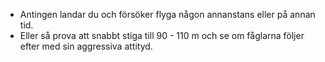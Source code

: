 ﻿* Antingen landar du och försöker flyga någon annanstans eller på annan tid.
* Eller så prova att snabbt stiga till 90 - 110 m och se om fåglarna följer efter med sin aggressiva attityd.